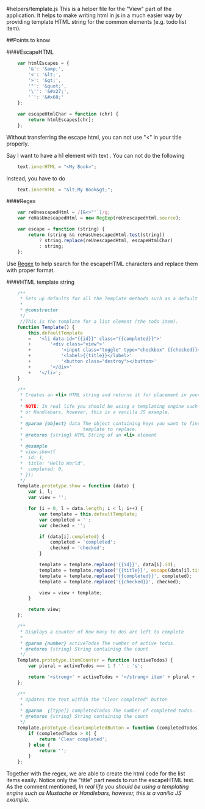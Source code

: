 #helpers/template.js
This is a helper file for the "View" part of the application. It helps to make writing html in js in a much easier way by providing template HTML string for the common elements (e.g. todo list item).

##Points to know

####EscapeHTML
```javascript
	var htmlEscapes = {
		'&': '&amp;',
		'<': '&lt;',
		'>': '&gt;',
		'"': '&quot;',
		'\'': '&#x27;',
		'`': '&#x60;'
	};

	var escapeHtmlChar = function (chr) {
		return htmlEscapes[chr];
	};
```
Without transferring the escape html, you can not use "<" in your title properly. 

Say I want to have a h1 element with text <My Book>. You can not do the following
```javascript
	text.innerHTML = "<My Book>";
```
Instead, you have to do
```javascript
	text.innerHTML = "&lt;My Book&gt;";
```

####Regex

```javascript
	var reUnescapedHtml = /[&<>"'`]/g;
	var reHasUnescapedHtml = new RegExp(reUnescapedHtml.source);

	var escape = function (string) {
		return (string && reHasUnescapedHtml.test(string))
			? string.replace(reUnescapedHtml, escapeHtmlChar)
			: string;
	};
```

Use [Regex](https://developer.mozilla.org/en-US/docs/Web/JavaScript/Reference/Global_Objects/RegExp) to help search for the escapeHTML characters and replace them with proper format.


####HTML template string

```javascript
	/**
	 * Sets up defaults for all the Template methods such as a default template
	 *
	 * @constructor
	 */
	 //This is the template for a list element (the todo item).
	function Template() {
		this.defaultTemplate
		=	'<li data-id="{{id}}" class="{{completed}}">'
		+		'<div class="view">'
		+			'<input class="toggle" type="checkbox" {{checked}}>'
		+			'<label>{{title}}</label>'
		+			'<button class="destroy"></button>'
		+		'</div>'
		+	'</li>';
	}

	/**
	 * Creates an <li> HTML string and returns it for placement in your app.
	 *
	 * NOTE: In real life you should be using a templating engine such as Mustache
	 * or Handlebars, however, this is a vanilla JS example.
	 *
	 * @param {object} data The object containing keys you want to find in the
	 *                      template to replace.
	 * @returns {string} HTML String of an <li> element
	 *
	 * @example
	 * view.show({
	 *	id: 1,
	 *	title: "Hello World",
	 *	completed: 0,
	 * });
	 */
	Template.prototype.show = function (data) {
		var i, l;
		var view = '';

		for (i = 0, l = data.length; i < l; i++) {
			var template = this.defaultTemplate;
			var completed = '';
			var checked = '';

			if (data[i].completed) {
				completed = 'completed';
				checked = 'checked';
			}

			template = template.replace('{{id}}', data[i].id);
			template = template.replace('{{title}}', escape(data[i].title));
			template = template.replace('{{completed}}', completed);
			template = template.replace('{{checked}}', checked);

			view = view + template;
		}

		return view;
	};

	/**
	 * Displays a counter of how many to dos are left to complete
	 *
	 * @param {number} activeTodos The number of active todos.
	 * @returns {string} String containing the count
	 */
	Template.prototype.itemCounter = function (activeTodos) {
		var plural = activeTodos === 1 ? '' : 's';

		return '<strong>' + activeTodos + '</strong> item' + plural + ' left';
	};

	/**
	 * Updates the text within the "Clear completed" button
	 *
	 * @param  {[type]} completedTodos The number of completed todos.
	 * @returns {string} String containing the count
	 */
	Template.prototype.clearCompletedButton = function (completedTodos) {
		if (completedTodos > 0) {
			return 'Clear completed';
		} else {
			return '';
		}
	};
```
Together with the regex, we are able to create the html code for the list items easily. Notice only the "title" part needs to run the escapeHTML test. As the comment mentioned, _In real life you should be using a templating engine such as Mustache or Handlebars, however, this is a vanilla JS example._
